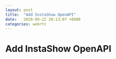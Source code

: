 ```yaml
---
layout: post
title:  "Add InstaShow OpenAPI"
date:   2020-09-22 20:13:07 +0800
categories: webrtc
---
```


# Add InstaShow OpenAPI






